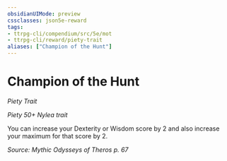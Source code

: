 ```yaml
---
obsidianUIMode: preview
cssclasses: json5e-reward
tags:
- ttrpg-cli/compendium/src/5e/mot
- ttrpg-cli/reward/piety-trait
aliases: ["Champion of the Hunt"]
---
```

# Champion of the Hunt
*Piety Trait*  

*Piety 50+ Nylea trait*

You can increase your Dexterity or Wisdom score by 2 and also increase your maximum for that score by 2.

*Source: Mythic Odysseys of Theros p. 67*